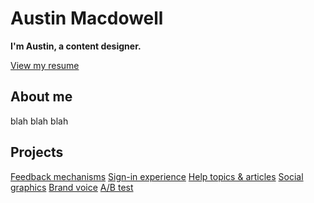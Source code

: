 # Austin Macdowell

**I'm Austin, a content designer.**

[View my resume](/assets/files/AustinMacdowell_Resume_Apr2021.pdf)

## About me

blah blah blah

## Projects

[Feedback mechanisms](feedback-mechanisms.md)
[Sign-in experience](sign-in-flow.md)
[Help topics & articles](help-topics-articles.md)
[Social graphics](social-graphics.md)
[Brand voice](copywriting-and-brandVoice.md)
[A/B test](a-b-test.md)